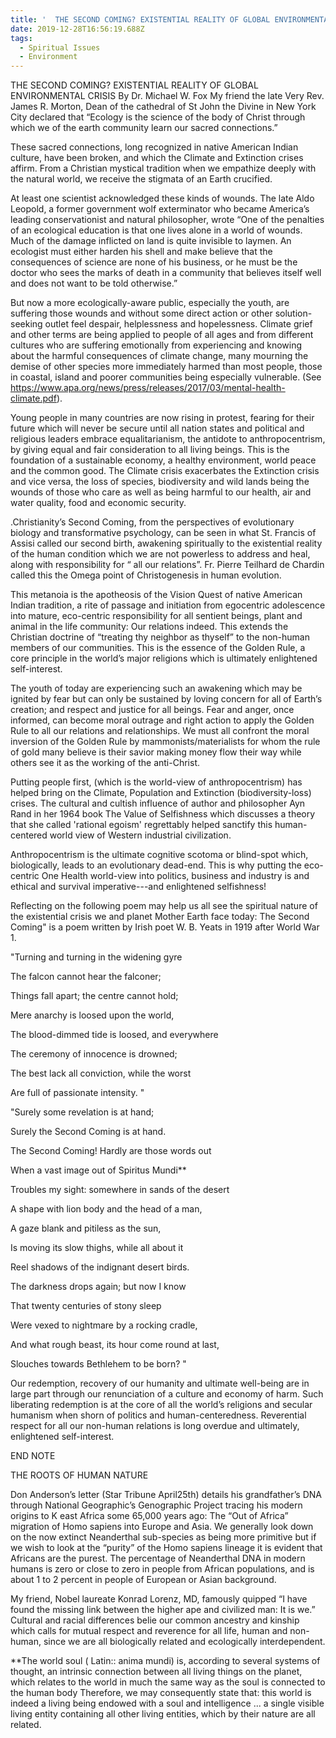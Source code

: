 ```yaml
---
title: '  THE SECOND COMING? EXISTENTIAL REALITY OF GLOBAL ENVIRONMENTAL CRISIS '
date: 2019-12-28T16:56:19.688Z
tags:
  - Spiritual Issues
  - Environment
---
```


  THE SECOND COMING? EXISTENTIAL REALITY OF GLOBAL ENVIRONMENTAL CRISIS 
                                                       By Dr. Michael W. Fox
My friend the late Very Rev. James R. Morton, Dean of the cathedral of St John the Divine in New York City declared that “Ecology is the science of the body of Christ through which we of the earth community learn our sacred connections.”


These sacred connections, long recognized in native American Indian culture, have been broken, and which the Climate and Extinction crises affirm. From a Christian mystical tradition when we empathize deeply with the natural world, we receive the stigmata of an Earth crucified.


At least one scientist acknowledged these kinds of wounds. The late Aldo Leopold, a former government wolf exterminator who became America’s leading conservationist and natural philosopher, wrote “One of the penalties of an ecological education is that one lives alone in a world of wounds. Much of the damage inflicted on land is quite invisible to laymen. An ecologist must either harden his shell and make believe that the consequences of science are none of his business, or he must be the doctor who sees the marks of death in a community that believes itself well and does not want to be told otherwise.” 


But now a more ecologically-aware public, especially the youth, are suffering those wounds and without some direct action or other solution-seeking outlet feel despair, helplessness and hopelessness. Climate grief and other terms are being applied to people of all ages and from different cultures who are suffering emotionally from experiencing and knowing about the harmful consequences of climate change, many mourning the demise of other species more immediately harmed than most people, those in coastal, island and poorer communities being especially vulnerable. (See https://www.apa.org/news/press/releases/2017/03/mental-health-climate.pdf).


Young people in many countries are now rising in protest, fearing for their future which will never be secure until all nation states and political and religious leaders embrace equalitarianism, the antidote to anthropocentrism, by giving equal and fair consideration to all living beings. This is the foundation of a sustainable economy, a healthy environment, world peace and the common good. The Climate crisis exacerbates the Extinction crisis and vice versa, the loss of species, biodiversity and wild lands being the wounds of those who care as well as being harmful to our health, air and water quality, food and economic security.


 .Christianity’s Second Coming, from the perspectives of evolutionary biology and transformative psychology, can be seen in what St. Francis of Assisi called our second birth, awakening spiritually to the existential reality of the human condition which we are not powerless to address and heal, along with responsibility for “ all our relations”. Fr. Pierre Teilhard de Chardin called this the Omega point of Christogenesis in human evolution.

This metanoia is the apotheosis of the Vision Quest of native American Indian tradition, a rite of passage and initiation from egocentric adolescence into mature, eco-centric responsibility for all sentient beings, plant and animal in the life community: Our relations indeed. This extends the Christian doctrine of “treating thy neighbor as thyself” to the non-human members of our communities. This is the essence of the Golden Rule, a core principle in the world’s major religions which is ultimately enlightened self-interest. 


 The youth of today are experiencing such an awakening which may be ignited by fear but can only be sustained by loving concern for all of Earth’s creation; and respect and justice for all beings. Fear and anger, once informed, can become moral outrage and right action to apply the Golden Rule to all our relations and relationships. We must all confront the moral inversion of the Golden Rule by mammonists/materialists for whom the rule of gold many believe is their savior making money flow their way while others see it as the working of the anti-Christ.

Putting people first, (which is the world-view of anthropocentrism) has helped bring on the Climate, Population and Extinction (biodiversity-loss) crises. The cultural and cultish influence of author and philosopher Ayn Rand in her 1964 book The Value of Selfishness which discusses a theory that she called 'rational egoism' regrettably helped sanctify this human-centered world view of Western industrial civilization.
 

 Anthropocentrism is the ultimate cognitive scotoma or blind-spot which, biologically, leads to an evolutionary dead-end. This is why putting the eco-centric One Health world-view into politics, business and industry is and ethical and survival imperative---and enlightened selfishness!


 
Reflecting on the following poem may help us all see the spiritual nature of the existential crisis we and planet Mother Earth face today: 
 The Second Coming" is a poem written by Irish poet W. B. Yeats in 1919 after World War 1. 

"Turning and turning in the widening gyre

The falcon cannot hear the falconer;

Things fall apart; the centre cannot hold;

Mere anarchy is loosed upon the world,

The blood-dimmed tide is loosed, and everywhere

The ceremony of innocence is drowned;

The best lack all conviction, while the worst

Are full of passionate intensity."


"Surely some revelation is at hand;

Surely the Second Coming is at hand.

The Second Coming! Hardly are those words out

When a vast image out of Spiritus Mundi**

Troubles my sight: somewhere in sands of the desert

A shape with lion body and the head of a man,

A gaze blank and pitiless as the sun,

Is moving its slow thighs, while all about it

Reel shadows of the indignant desert birds.

The darkness drops again; but now I know

That twenty centuries of stony sleep

Were vexed to nightmare by a rocking cradle,

And what rough beast, its hour come round at last,

Slouches towards Bethlehem to be born?"

 Our redemption, recovery of our humanity and ultimate well-being are in large part through our renunciation of a culture and economy of harm. Such liberating redemption is at the core of all the world’s religions and secular humanism when shorn of politics and human-centeredness. Reverential respect for all our non-human relations is long overdue and ultimately, enlightened self-interest.

END NOTE

THE ROOTS OF HUMAN NATURE

Don Anderson’s letter (Star Tribune April25th) details his grandfather’s DNA through National Geographic’s Genographic Project tracing his modern origins to K east Africa some 65,000 years ago: The “Out of Africa” migration of Homo sapiens into Europe and Asia. 
We generally look down on the now extinct Neanderthal sub-species as being more primitive but if we wish to look at the “purity” of the Homo sapiens lineage it is evident that Africans are the purest.  The percentage of Neanderthal DNA in modern humans is zero or close to zero in people from African populations, and is about 1 to 2 percent in people of European or Asian background. 


My friend, Nobel laureate Konrad Lorenz, MD, famously quipped “I have found the missing link between the higher ape and civilized man: It is we.” Cultural and racial differences belie our common ancestry and kinship which calls for mutual respect and reverence for all life, human and non-human, since we are all biologically related and ecologically interdependent.





**The world soul ( Latin:: anima mundi) is, according to several systems of thought, an intrinsic connection between all living things on the planet, which relates to the world in much the same way as the soul  is connected to the human body Therefore, we may consequently state that: this world is indeed a living being endowed with a soul and intelligence ... a single visible living entity containing all other living entities, which by their nature are all related.
